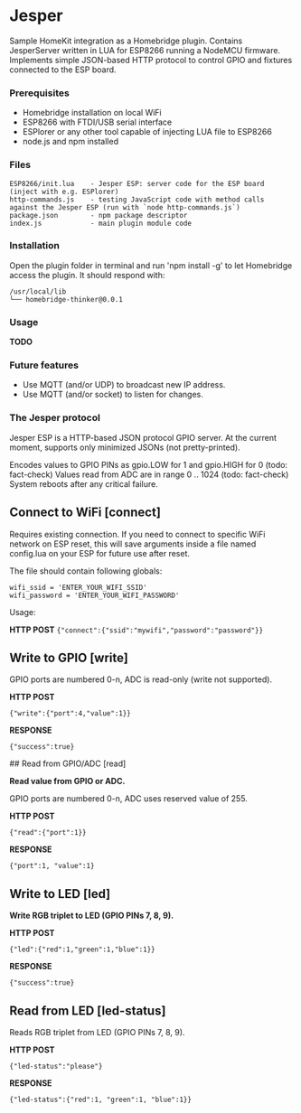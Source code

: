 # Jesper

Sample HomeKit integration as a Homebridge plugin. Contains JesperServer written in LUA for ESP8266 running a NodeMCU firmware. Implements simple JSON-based HTTP protocol to control GPIO and fixtures connected to the ESP board.

### Prerequisites

- Homebridge installation on local WiFi
- ESP8266 with FTDI/USB serial interface
- ESPlorer or any other tool capable of injecting LUA file to ESP8266
- node.js and npm installed

### Files
```
ESP8266/init.lua    - Jesper ESP: server code for the ESP board (inject with e.g. ESPlorer)
http-commands.js    - testing JavaScript code with method calls against the Jesper ESP (run with `node http-commands.js`)
package.json        - npm package descriptor
index.js            - main plugin module code
```

### Installation

Open the plugin folder in terminal and run 'npm install -g' to let Homebridge access the plugin. It should respond with:

    /usr/local/lib
    └── homebridge-thinker@0.0.1 
    
### Usage

__TODO__

### Future features

* Use MQTT (and/or UDP) to broadcast new IP address.
* Use MQTT (and/or socket) to listen for changes.


### The Jesper protocol

Jesper ESP is a HTTP-based JSON protocol GPIO server. At the current moment,
supports only minimized JSONs (not pretty-printed).

Encodes values to GPIO PINs as gpio.LOW for 1 and gpio.HIGH for 0 (todo: fact-check)
Values read from ADC are in range 0 .. 1024 (todo: fact-check)
System reboots after any critical failure.

## Connect to WiFi [connect]

Requires existing connection. If you need to connect to specific WiFi network on ESP reset, this will save arguments inside a file named config.lua on your ESP for future use after reset.

The file should contain following globals:

    wifi_ssid = 'ENTER_YOUR_WIFI_SSID'
    wifi_password = 'ENTER_YOUR_WIFI_PASSWORD'
    
Usage:

**HTTP POST** `{"connect":{"ssid":"mywifi","password":"password"}}`


## Write to GPIO [write]

GPIO ports are numbered 0-n, ADC is read-only (write not supported).

**HTTP POST**

`{"write":{"port":4,"value":1}}`

**RESPONSE**

`{"success":true}`


## Read from GPIO/ADC [read]

__Read value from GPIO or ADC.__

GPIO ports are numbered 0-n, ADC uses reserved value of 255.

**HTTP POST**

`{"read":{"port":1}}`

**RESPONSE**

`{"port":1, "value":1}`


## Write to LED [led]

__Write RGB triplet to LED (GPIO PINs 7, 8, 9).__

**HTTP POST**

`{"led":{"red":1,"green":1,"blue":1}}`

**RESPONSE**

`{"success":true}`


## Read from LED [led-status]

Reads RGB triplet from LED (GPIO PINs 7, 8, 9).

**HTTP POST**

`{"led-status":"please"}`

**RESPONSE**

`{"led-status":{"red":1, "green":1, "blue":1}}`
